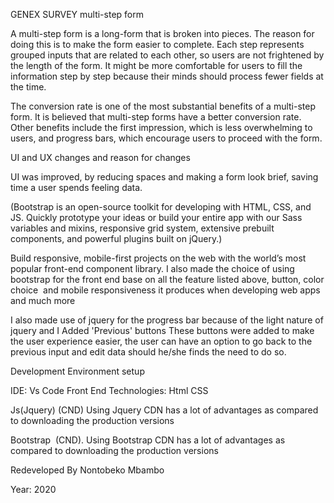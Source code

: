 GENEX SURVEY multi-step form


A multi-step form is a long-form that is broken into pieces. The reason for doing this is to make the form easier to complete. Each step represents grouped inputs that are related to each other, so users are not frightened by the length of the form. It might be more comfortable for users to fill the information step by step because their minds should process fewer fields at the time.


The conversion rate is one of the most substantial benefits of a multi-step form. It is believed that multi-step forms have a better conversion rate. Other benefits include the first impression, which is less overwhelming to users, and progress bars, which encourage users to proceed with the form.


UI and UX changes and reason for changes

UI was improved, by reducing spaces and making a form look brief, saving time a user spends feeling data.



(Bootstrap is an open-source toolkit for developing with HTML, CSS, and JS. Quickly prototype your ideas or build your entire app with our Sass variables and mixins, responsive grid system, extensive prebuilt components, and powerful plugins built on jQuery.)

Build responsive, mobile-first projects on the web with the world’s most popular front-end component library.
I also made the choice of using bootstrap for the front end base on all the feature listed above, button, color choice  and mobile responsiveness it produces when developing web apps and much more


I also made use of jquery for the progress bar because of the light nature of jquery and I Added 'Previous' buttons These buttons were added to make the user experience easier, the user can have an option to go back to the previous input and edit data should he/she finds the need to do so.


Development Environment setup


IDE: Vs Code
Front End Technologies:
Html
CSS

Js(Jquery) (CND) Using Jquery CDN has a lot of advantages as compared to downloading the production versions

Bootstrap  (CND). Using Bootstrap CDN has a lot of advantages as compared to downloading the production versions

Redeveloped By Nontobeko Mbambo 

Year: 2020







